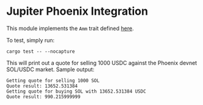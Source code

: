 # Jupiter Phoenix Integration

This module implements the `Amm` trait defined [here](https://github.com/jup-ag/rust-amm-implementation).

To test, simply run:

```
cargo test -- --nocapture
```

This will print out a quote for selling 1000 USDC against the Phoenix devnet SOL/USDC market. Sample output:
```
Getting quote for selling 1000 SOL
Quote result: 13652.531384
Getting quote for buying SOL with 13652.531384 USDC
Quote result: 990.215999999
```
